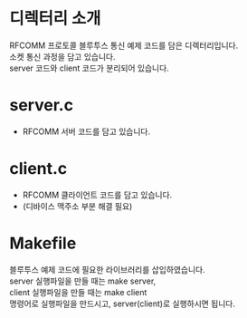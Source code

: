 # 디렉터리 소개
RFCOMM 프로토콜 블루투스 통신 예제 코드를 담은 디렉터리입니다.  
소켓 통신 과정을 담고 있습니다.  
server 코드와 client 코드가 분리되어 있습니다.  

# server.c
- RFCOMM 서버 코드를 담고 있습니다.  

# client.c
- RFCOMM 클라이언트 코드를 담고 있습니다.  
- (디바이스 맥주소 부분 해결 필요)

# Makefile
블루투스 예제 코드에 필요한 라이브러리를 삽입하였습니다.  
server 실행파일을 만들 때는 make server,  
client 실행파일을 만들 때는 make client  
명령어로 실행파일을 만드시고, server(client)로 실행하시면 됩니다.  